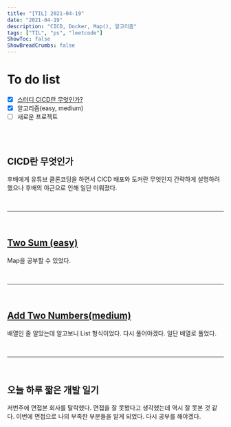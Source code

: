 ```yaml
---
title: "[TIL] 2021-04-19"
date: "2021-04-19"
description: "CICD, Docker, Map(), 알고리즘"
tags: ["TIL", "ps", "leetcode"]
ShowToc: false
ShowBreadCrumbs: false
---
```


# To do list
- [x] [스터디 CICD란 무엇인가?](https://www.notion.so/nibble2/e5d617c7b1204da7bee531b0a13a85eb)
- [x] 알고리즘(easy, medium)
- [ ] 새로운 프로젝트

<br />
<br />

## CICD란 무엇인가
후배에게 유튜브 클론코딩을 하면서 CICD 배포와 도커란 무엇인지 간략하게 설명하려 했으나 후배의 야근으로 인해 일단 미뤄졌다.

<br />

---

<br />

## [Two Sum (easy)](https://leetcode.com/problems/two-sum/)
Map을 공부할 수 있었다.

<br />

---

<br />

## [Add Two Numbers(medium)](https://leetcode.com/problems/add-two-numbers/)
배열인 줄 알았는데 알고보니 List 형식이었다. 다시 풀어야겠다. 일단 배열로 풀었다.

<br />

---

<br />

## 오늘 하루 짧은 개발 일기
저번주에 면접본 회사를 탈락했다. 면접을 잘 못봤다고 생각했는데 역시 잘 못본 것 같다. 이번에 면접으로 나의 부족한 부분들을 알게 되었다. 다시 공부를 해야겠다.
